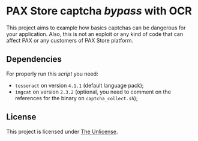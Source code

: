 # PAX Store captcha *bypass* with OCR

This project aims to example how basics captchas can be dangerous for your application. Also, this is not an exploit or any kind of code that can affect PAX or any customers of PAX Store platform.



## Dependencies

For properly run this *script* you need:

- `tesseract` on version `4.1.1` (default language pack);
- `imgcat` on version `2.3.2` (optional, you need to comment on the references for the binary on `captcha_collect.sh`);



## License

This project is licensed under [The Unlicense](https://github.com/BizarreNULL/pax-store-captcha-bypass/blob/main/LICENSE).